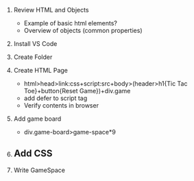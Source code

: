 1. Review HTML and Objects

   - Example of basic html elements?
   - Overview of objects (common properties)

1. Install VS Code
1. Create Folder
1. Create HTML Page
   - html>head>link:css+script:src+body>(header>h1{Tic Tac Toe}+button{Reset Game})+div.game
   - add defer to script tag
   - Verify contents in browser
1. Add game board
   - div.game-board>game-space\*9
1. ## Add CSS
1. Write GameSpace
